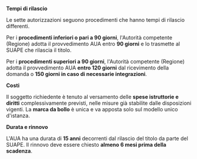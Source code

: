 **Tempi di rilascio**

Le sette autorizzazioni seguono procedimenti che  hanno tempi di rilascio differenti.

Per i **procedimenti inferiori o pari a 90 giorni**, l'Autorità competente (Regione) adotta il provvedimento AUA entro **90 giorni** e lo trasmette al SUAPE che rilascia il titolo.

Per i **procedimenti superiori a 90 giorni**, l'Autorità competente (Regione) adotta il provvedimento AUA **entro 120 giorni** dal ricevimento della domanda o **150 giorni in caso di necessarie integrazioni**.

**Costi**

Il soggetto richiedente è tenuto al versamento delle **spese istruttorie e diritti** complessivamente previsti, nelle misure già stabilite dalle disposizioni vigenti. La **marca da bollo** è unica e va apposta solo sul modello unico d'istanza.

**Durata e rinnovo**

L'AUA ha una durata di **15 anni** decorrenti dal rilascio del titolo da parte del SUAPE. Il rinnovo deve essere chiesto **almeno 6 mesi prima della scadenza**.
